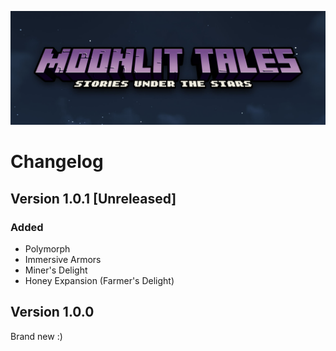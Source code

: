 <a href="https://github.com/Lost-Outpost/moonlit-tales/blob/main/README.md"><img src="images/banner.jpg" target="_blank"></a>

# Changelog

## Version 1.0.1 [Unreleased]

### Added
+ Polymorph
+ Immersive Armors
+ Miner's Delight
+ Honey Expansion (Farmer's Delight)

## Version 1.0.0
Brand new :)
